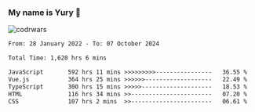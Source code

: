### My name is Yury 👋 
![codrwars](https://www.codewars.com/users/litury/badges/micro) 


<!--START_SECTION:waka-->

```txt
From: 28 January 2022 - To: 07 October 2024

Total Time: 1,620 hrs 6 mins

JavaScript       592 hrs 11 mins >>>>>>>>>----------------   36.55 %
Vue.js           364 hrs 25 mins >>>>>>-------------------   22.49 %
TypeScript       300 hrs 15 mins >>>>>--------------------   18.53 %
HTML             116 hrs 34 mins >>-----------------------   07.20 %
CSS              107 hrs 2 mins  >>-----------------------   06.61 %
```

<!--END_SECTION:waka-->

